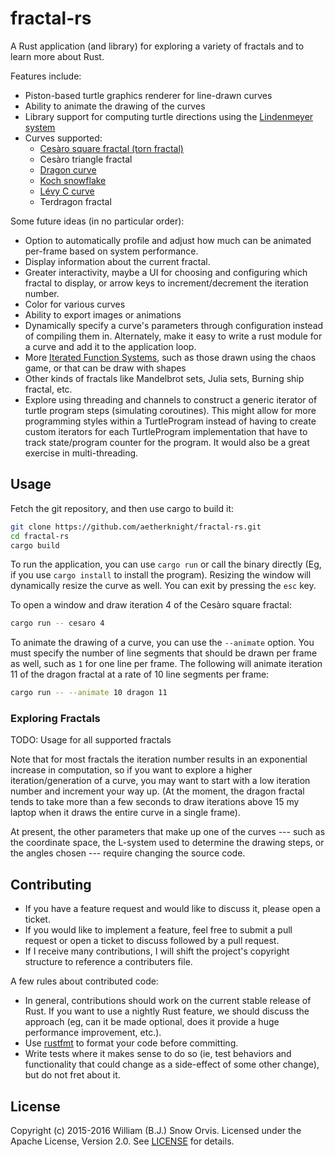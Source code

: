 # fractal-rs

A Rust application (and library) for exploring a variety of fractals and to
learn more about Rust.

Features include:

* Piston-based turtle graphics renderer for line-drawn curves
* Ability to animate the drawing of the curves
* Library support for computing turtle directions using the [Lindenmeyer
  system](https://en.wikipedia.org/wiki/L-system)
* Curves supported:
    * [Cesàro square fractal (torn
      fractal)](http://mathworld.wolfram.com/CesaroFractal.html)
    * Cesàro triangle fractal
    * [Dragon curve](https://en.wikipedia.org/wiki/Dragon_curve)
    * [Koch snowflake](https://en.wikipedia.org/wiki/Koch_snowflake)
    * [Lévy C curve](https://en.wikipedia.org/wiki/L%C3%A9vy_C_curve)
    * Terdragon fractal

Some future ideas (in no particular order):

* Option to automatically profile and adjust how much can be animated per-frame
  based on system performance.
* Display information about the current fractal.
* Greater interactivity, maybe a UI for choosing and configuring which fractal
  to display, or arrow keys to increment/decrement the iteration number.
* Color for various curves
* Ability to export images or animations
* Dynamically specify a curve's parameters through configuration instead of
  compiling them in. Alternately, make it easy to write a rust module for a
  curve and add it to the application loop.
* More [Iterated Function
  Systems](https://en.wikipedia.org/wiki/Iterated_function_system), such as
  those drawn using the chaos game, or that can be draw with shapes
* Other kinds of fractals like Mandelbrot sets, Julia sets, Burning ship
  fractal, etc.
* Explore using threading and channels to construct a generic iterator of turtle
  program steps (simulating coroutines). This might allow for more programming
  styles within a TurtleProgram instead of having to create custom iterators
  for each TurtleProgram implementation that have to track state/program
  counter for the program. It would also be a great exercise in multi-threading.


## Usage

Fetch the git repository, and then use cargo to build it:

```sh
git clone https://github.com/aetherknight/fractal-rs.git
cd fractal-rs
cargo build
```

To run the application, you can use `cargo run` or call the binary directly
(Eg, if you use `cargo install` to install the program). Resizing the window
will dynamically resize the curve as well. You can exit by pressing the `esc`
key.

To open a window and draw iteration 4 of the Cesàro square fractal:

```sh
cargo run -- cesaro 4
```

To animate the drawing of a curve, you can use the `--animate` option. You must
specify the number of line segments that should be drawn per frame as well,
such as `1` for one line per frame. The following will animate iteration 11 of
the dragon fractal at a rate of 10 line segments per frame:

```sh
cargo run -- --animate 10 dragon 11
```


### Exploring Fractals

TODO: Usage for all supported fractals

Note that for most fractals the iteration number results in an exponential
increase in computation, so if you want to explore a higher
iteration/generation of a curve, you may want to start with a low iteration
number and increment your way up. (At the moment, the dragon fractal tends to
take more than a few seconds to draw iterations above 15 my laptop when it
draws the entire curve in a single frame).

At present, the other parameters that make up one of the curves --- such as the
coordinate space, the L-system used to determine the drawing steps, or the
angles chosen --- require changing the source code.

## Contributing

* If you have a feature request and would like to discuss it, please open a
  ticket.
* If you would like to implement a feature, feel free to submit a pull request
  or open a ticket to discuss followed by a pull request.
* If I receive many contributions, I will shift the project's copyright
  structure to reference a contributers file.

A few rules about contributed code:

* In general, contributions should work on the current stable release of Rust.
  If you want to use a nightly Rust feature, we should discuss the approach
  (eg, can it be made optional, does it provide a huge performance improvement,
  etc.).
* Use [rustfmt](https://github.com/rust-lang-nursery/rustfmt) to format your
  code before committing.
* Write tests where it makes sense to do so (ie, test behaviors and
  functionality that could change as a side-effect of some other change), but
  do not fret about it.


## License

Copyright (c) 2015-2016 William (B.J.) Snow Orvis. Licensed under the Apache
License, Version 2.0. See [LICENSE](LICENSE) for details.
